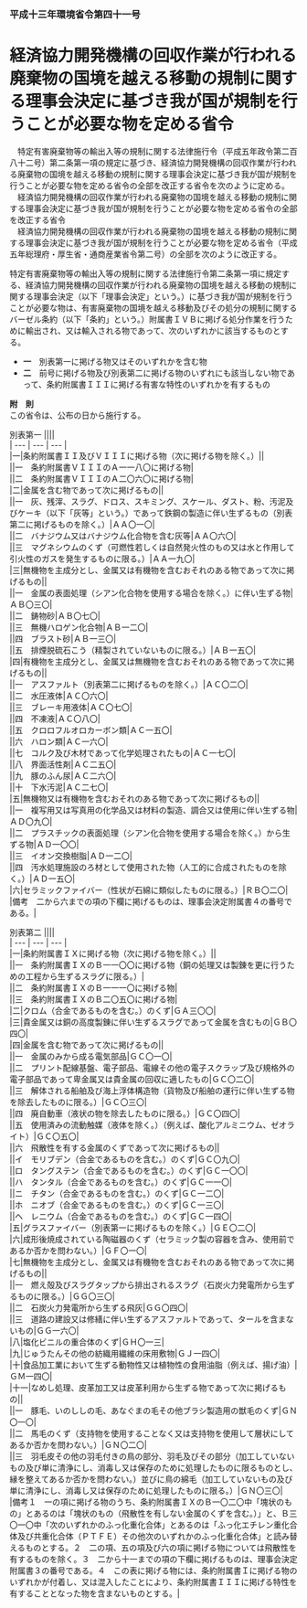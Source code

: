 ### 平成十三年環境省令第四十一号  
# 経済協力開発機構の回収作業が行われる廃棄物の国境を越える移動の規制に関する理事会決定に基づき我が国が規制を行うことが必要な物を定める省令  
　特定有害廃棄物等の輸出入等の規制に関する法律施行令（平成五年政令第二百八十二号）第二条第一項の規定に基づき、経済協力開発機構の回収作業が行われる廃棄物の国境を越える移動の規制に関する理事会決定に基づき我が国が規制を行うことが必要な物を定める省令の全部を改正する省令を次のように定める。  
　経済協力開発機構の回収作業が行われる廃棄物の国境を越える移動の規制に関する理事会決定に基づき我が国が規制を行うことが必要な物を定める省令の全部を改正する省令  
　経済協力開発機構の回収作業が行われる廃棄物の国境を越える移動の規制に関する理事会決定に基づき我が国が規制を行うことが必要な物を定める省令（平成五年総理府・厚生省・通商産業省令第二号）の全部を次のように改正する。  
  
特定有害廃棄物等の輸出入等の規制に関する法律施行令第二条第一項に規定する、経済協力開発機構の回収作業が行われる廃棄物の国境を越える移動の規制に関する理事会決定（以下「理事会決定」という。）に基づき我が国が規制を行うことが必要な物は、有害廃棄物の国境を越える移動及びその処分の規制に関するバーゼル条約（以下「条約」という。）附属書ＩＶＢに掲げる処分作業を行うために輸出され、又は輸入される物であって、次のいずれかに該当するものとする。  
* **一**　別表第一に掲げる物又はそのいずれかを含む物  
* **二**　前号に掲げる物及び別表第二に掲げる物のいずれにも該当しない物であって、条約附属書ＩＩＩに掲げる有害な特性のいずれかを有するもの  
  
**附　則**  
この省令は、公布の日から施行する。  
  
別表第一
||||  
| --- | --- | --- |  
|一|条約附属書ＩＩ及びＶＩＩＩに掲げる物（次に掲げる物を除く。）||  
||一　条約附属書ＶＩＩＩのＡ一一八〇に掲げる物|  
||二　条約附属書ＶＩＩＩのＡ二〇六〇に掲げる物|  
|二|金属を含む物であって次に掲げるもの||  
||一　灰、残滓、スラグ、ドロス、スキミング、スケール、ダスト、粉、汚泥及びケーキ（以下「灰等」という。）であって鉄鋼の製造に伴い生ずるもの（別表第二に掲げるものを除く。）|ＡＡ〇一〇|  
||二　バナジウム又はバナジウム化合物を含む灰等|ＡＡ〇六〇|  
||三　マグネシウムのくず（可燃性若しくは自然発火性のもの又は水と作用して引火性のガスを発生するものに限る。）|ＡＡ一九〇|  
|三|無機物を主成分とし、金属又は有機物を含むおそれのある物であって次に掲げるもの||  
||一　金属の表面処理（シアン化合物を使用する場合を除く。）に伴い生ずる物|ＡＢ〇三〇|  
||二　鋳物砂|ＡＢ〇七〇|  
||三　無機ハロゲン化合物|ＡＢ一二〇|  
||四　ブラスト砂|ＡＢ一三〇|  
||五　排煙脱硫石こう（精製されていないものに限る。）|ＡＢ一五〇|  
|四|有機物を主成分とし、金属又は無機物を含むおそれのある物であって次に掲げるもの||  
||一　アスファルト（別表第二に掲げるものを除く。）|ＡＣ〇二〇|  
||二　水圧液体|ＡＣ〇六〇|  
||三　ブレーキ用液体|ＡＣ〇七〇|  
||四　不凍液|ＡＣ〇八〇|  
||五　クロロフルオロカーボン類|ＡＣ一五〇|  
||六　ハロン類|ＡＣ一六〇|  
||七　コルク及び木材であって化学処理されたもの|ＡＣ一七〇|  
||八　界面活性剤|ＡＣ二五〇|  
||九　豚のふん尿|ＡＣ二六〇|  
||十　下水汚泥|ＡＣ二七〇|  
|五|無機物又は有機物を含むおそれのある物であって次に掲げるもの||  
||一　複写用又は写真用の化学品又は材料の製造、調合又は使用に伴い生ずる物|ＡＤ〇九〇|  
||二　プラスチックの表面処理（シアン化合物を使用する場合を除く。）から生ずる物|ＡＤ一〇〇|  
||三　イオン交換樹脂|ＡＤ一二〇|  
||四　汚水処理施設のろ材として使用された物（人工的に合成されたものを除く。）|ＡＤ一五〇|  
|六|セラミックファイバー（性状が石綿に類似したものに限る。）|ＲＢ〇二〇|  
|備考　二から六までの項の下欄に掲げるものは、理事会決定附属書４の番号である。|  
  
別表第二
||||  
| --- | --- | --- |  
|一|条約附属書ＩＸに掲げる物（次に掲げる物を除く。）||  
||一　条約附属書ＩＸのＢ一一〇〇に掲げる物（銅の処理又は製錬を更に行うための工程から生ずるスラグに限る。）|  
||二　条約附属書ＩＸのＢ一一一〇に掲げる物|  
||三　条約附属書ＩＸのＢ二〇五〇に掲げる物|  
|二|クロム（合金であるものを含む。）のくず|ＧＡ三〇〇|  
|三|貴金属又は銅の高度製錬に伴い生ずるスラグであって金属を含むもの|ＧＢ〇四〇|  
|四|金属を含む物であって次に掲げるもの||  
||一　金属のみから成る電気部品|ＧＣ〇一〇|  
||二　プリント配線基盤、電子部品、電線その他の電子スクラップ及び規格外の電子部品であって卑金属又は貴金属の回収に適したもの|ＧＣ〇二〇|  
||三　解体される船舶及び海上浮体構造物（貨物及び船舶の運行に伴い生ずる物を除去したものに限る。）|ＧＣ〇三〇|  
||四　廃自動車（液状の物を除去したものに限る。）|ＧＣ〇四〇|  
||五　使用済みの流動触媒（液体を除く。）（例えば、酸化アルミニウム、ゼオライト）|ＧＣ〇五〇|  
||六　飛散性を有する金属のくずであって次に掲げるもの||  
||イ　モリブデン（合金であるものを含む。）のくず|ＧＣ〇九〇|  
||ロ　タングステン（合金であるものを含む。）のくず|ＧＣ一〇〇|  
||ハ　タンタル（合金であるものを含む。）のくず|ＧＣ一一〇|  
||ニ　チタン（合金であるものを含む。）のくず|ＧＣ一二〇|  
||ホ　ニオブ（合金であるものを含む。）のくず|ＧＣ一三〇|  
||ヘ　レニウム（合金であるものを含む。）のくず|ＧＣ一四〇|  
|五|グラスファイバー（別表第一に掲げるものを除く。）|ＧＥ〇二〇|  
|六|成形後焼成されている陶磁器のくず（セラミック製の容器を含み、使用前であるか否かを問わない。）|ＧＦ〇一〇|  
|七|無機物を主成分とし、金属又は有機物を含むおそれのある物であって次に掲げるもの||  
||一　燃え殻及びスラグタップから排出されるスラグ（石炭火力発電所から生ずるものに限る。）|ＧＧ〇三〇|  
||二　石炭火力発電所から生ずる飛灰|ＧＧ〇四〇|  
||三　道路の建設又は修繕に伴い生ずるアスファルトであって、タールを含まないもの|ＧＧ一六〇|  
|八|塩化ビニルの重合体のくず|ＧＨ〇一三|  
|九|じゅうたんその他の紡織用繊維の床用敷物|ＧＪ一四〇|  
|十|食品加工業において生ずる動物性又は植物性の食用油脂（例えば、揚げ油）|ＧＭ一四〇|  
|十一|なめし処理、皮革加工又は皮革利用から生ずる物であって次に掲げるもの||  
||一　豚毛、いのししの毛、あなぐまの毛その他ブラシ製造用の獣毛のくず|ＧＮ〇一〇|  
||二　馬毛のくず（支持物を使用することなく又は支持物を使用して層状にしてあるか否かを問わない。）|ＧＮ〇二〇|  
||三　羽毛皮その他の羽毛付きの鳥の部分、羽毛及びその部分（加工していないもの及び単に清浄にし、消毒し又は保存のために処理したものに限るものとし、縁を整えてあるか否かを問わない。）並びに鳥の綿毛（加工していないもの及び単に清浄にし、消毒し又は保存のために処理したものに限る。）|ＧＮ〇三〇|  
|備考１　一の項に掲げる物のうち、条約附属書ＩＸのＢ一〇二〇中「塊状のもの」とあるのは「塊状のもの（飛散性を有しない金属のくずを含む。）」と、Ｂ三〇一〇中「次のいずれかのふっ化重化合体」とあるのは「ふっ化エチレン重化合体及び共重化合体（ＰＴＦＥ）その他次のいずれかのふっ化重化合体」と読み替えるものとする。２　二の項、五の項及び六の項に掲げる物については飛散性を有するものを除く。３　二から十一までの項の下欄に掲げるものは、理事会決定附属書３の番号である。４　この表に掲げる物には、条約附属書Ｉに掲げる物のいずれかが付着し、又は混入したことにより、条約附属書ＩＩＩに掲げる特性を有することとなった物を含まないものとする。|  
  

